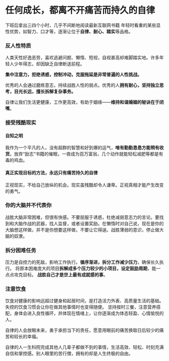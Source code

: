 # 任何成长，都离不开痛苦而持久的自律

下班后拿出三四个小时，几乎不间断地阅读最新互联网书籍
年轻时看重的某些显性优势，如智力、口才等，逐渐让位于**自律、耐心、踏实**等品格。

### 反人性特质
人类天性好逸恶劳，喜欢逃避问题、懒惰、短视，自视甚高却难脚踏实地。许多年轻人少年得志，却因缺乏自律断送前程。

**集中注意力，拒绝诱惑，控制冲动，克服拖延是非常普遍的人性挑战。**

优秀的人会通过磨练意志，持续战胜人性的弱点。优秀的人**拥有耐心，坚持独立思考，目光长远，擅长拆解复杂事务。**

自律让我们生活更健康，工作更高效，有助于姻缘——**维持和谐婚姻的秘诀在于闭嘴**。

### 接受残酷现实

#### 自知之明

我作为一个平凡的人，没有超群的智慧和好到爆的运气，**唯有勤勤恳恳方能稍有收货**。放弃“励志”书籍的催眠，一夜成为百万富翁，几个动作就能轻松减肥等都是有毒的鸡血。

#### 真正实现目标的方法，永远只有痛苦持久的自律

正视现实，不给自己放纵的机会。现实虽残酷却令人谦卑。正视真相才能产生改变的勇气。

### 你的大脑并不代表你

战胜大脑非常困难，但很有快感。不要屈服于诱惑，杜绝减弱意志力的言论。要找到和大脑作战的武器，找人监督，或者设置奖励。在懒惰时对自己说，现在是你的大脑想这样做，并不是你想要这样做，不要让它得逞。战胜薄弱的意识，停止做大脑的奴隶。

### 拆分困难任务

压力是自控力的死敌，影响工作执行。**循序渐进，拆分工作减少压力**，确保长久执行。
将原本困难庞大的项目**拆解成多个压力较少的小项目，设定鼓励周期**，能一点点攻克目标。
**战胜自己才是世上最有成就感的事**。

### 注意饮食

饮食对健康的影响远超过健身和起居时间，是打造活力外表、高质量生活的基础。失控的饮食习惯会让你在做其他事情时也变得随便。
坚持按时三餐，注意营养搭配，身体会进入良性循环，并体现在情绪上，让你逐渐成为体态轻盈、心情愉悦的人。

自律的人会放眼未来，勇于承担当下的责任，愿意用眼前的痛苦换取日后较少的痛苦和较长的幸福。

自律的人一生科院完成其他人几辈子都做不到的事情，生活高效、轻松、时刻充满自信和掌控感。别人眼里的苦行僧，拥有的却是人生终极的自由。